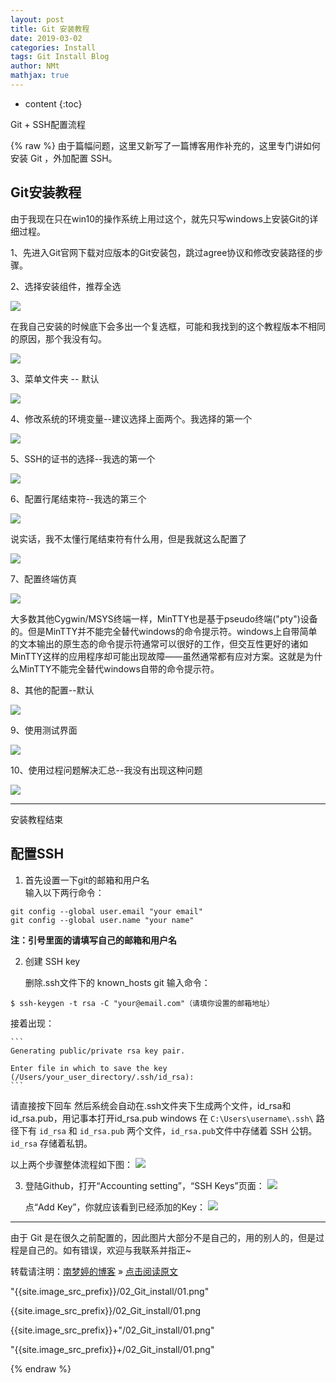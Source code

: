 ```yaml
---
layout: post
title: Git 安装教程
date: 2019-03-02
categories: Install
tags: Git Install Blog
author: NMt
mathjax: true
---
```


* content
{:toc}

Git + SSH配置流程  

<div style='display: none'>
@@@@
</div>





{% raw %}
由于篇幅问题，这里又新写了一篇博客用作补充的，这里专门讲如何安装 Git ，外加配置 SSH。
## Git安装教程

由于我现在只在win10的操作系统上用过这个，就先只写windows上安装Git的详细过程。

1、先进入Git官网下载对应版本的Git安装包，跳过agree协议和修改安装路径的步骤。

2、选择安装组件，推荐全选

![][pt_01]  

在我自己安装的时候底下会多出一个复选框，可能和我找到的这个教程版本不相同的原因，那个我没有勾。

![][pt_02]  

3、菜单文件夹 -- 默认

![][pt_03]

4、修改系统的环境变量--建议选择上面两个。我选择的第一个

![][pt_04] 


5、SSH的证书的选择--我选的第一个

![][pt_05] 


6、配置行尾结束符--我选的第三个

![][pt_06] 


说实话，我不太懂行尾结束符有什么用，但是我就这么配置了

![][pt_07] 


7、配置终端仿真

![][pt_08] 


大多数其他Cygwin/MSYS终端一样，MinTTY也是基于pseudo终端("pty")设备的。但是MinTTY并不能完全替代windows的命令提示符。windows上自带简单的文本输出的原生态的命令提示符通常可以很好的工作，但交互性更好的诸如MinTTY这样的应用程序却可能出现故障——虽然通常都有应对方案。这就是为什么MinTTY不能完全替代windows自带的命令提示符。

8、其他的配置--默认

![][pt_09] 


9、使用测试界面

![][pt_10] 


10、使用过程问题解决汇总--我没有出现这种问题

![][pt_11] 

-------
安装教程结束



## 配置SSH

1. 首先设置一下git的邮箱和用户名  
	输入以下两行命令：
```
git config --global user.email "your email"
git config --global user.name "your name"
```
**注：引号里面的请填写自己的邮箱和用户名**

2. 创建 SSH key  
   
   删除.ssh文件下的 known_hosts
   git 输入命令：
```
$ ssh-keygen -t rsa -C "your@email.com"（请填你设置的邮箱地址）
```

   接着出现：  
   
	```
	Generating public/private rsa key pair.

	Enter file in which to save the key (/Users/your_user_directory/.ssh/id_rsa):
	```
   
   请直接按下回车
   然后系统会自动在.ssh文件夹下生成两个文件，id_rsa和id_rsa.pub，用记事本打开id_rsa.pub
   windows 在 `C:\Users\username\.ssh\`  路径下有 `id_rsa` 和 `id_rsa.pub` 两个文件，`id_rsa.pub`文件中存储着 SSH 公钥。`id_rsa` 存储着私钥。

   以上两个步骤整体流程如下图：
![][pt_14]  

3. 登陆Github，打开“Accounting setting”，“SSH Keys”页面：
   ![][pt_12] 

   点“Add Key”，你就应该看到已经添加的Key：
   ![][pt_13] 


------
由于 Git 是在很久之前配置的，因此图片大部分不是自己的，用的别人的，但是过程是自己的。如有错误，欢迎与我联系并指正~

转载请注明：[南梦婷的博客](https://norah2.github.io) » [点击阅读原文](https://norah2.github.io/2019/03/02/Git_install/) 


<!--以下是本文用到的链接-->

"{{site.image_src_prefix}}/02_Git_install/01.png"

{{site.image_src_prefix}}/02_Git_install/01.png

{{site.image_src_prefix}}+"/02_Git_install/01.png"

"{{site.image_src_prefix}}+/02_Git_install/01.png"

[pt_01]: "{{site.image_src_prefix}}/02_Git_install/01.png"
[pt_02]: https://nora-blogimg.oss-cn-hangzhou.aliyuncs.com/BlogImage/02_Git_install/02.png
[pt_03]: https://nora-blogimg.oss-cn-hangzhou.aliyuncs.com/BlogImage/02_Git_install/03.png
[pt_04]: https://nora-blogimg.oss-cn-hangzhou.aliyuncs.com/BlogImage/02_Git_install/04.png
[pt_05]: https://nora-blogimg.oss-cn-hangzhou.aliyuncs.com/BlogImage/02_Git_install/05.png
[pt_06]: https://nora-blogimg.oss-cn-hangzhou.aliyuncs.com/BlogImage/02_Git_install/06.png
[pt_07]: https://nora-blogimg.oss-cn-hangzhou.aliyuncs.com/BlogImage/02_Git_install/07.png
[pt_08]: https://nora-blogimg.oss-cn-hangzhou.aliyuncs.com/BlogImage/02_Git_install/08.png
[pt_09]: https://nora-blogimg.oss-cn-hangzhou.aliyuncs.com/BlogImage/02_Git_install/09.png
[pt_10]: https://nora-blogimg.oss-cn-hangzhou.aliyuncs.com/BlogImage/02_Git_install/10.png
[pt_11]: https://nora-blogimg.oss-cn-hangzhou.aliyuncs.com/BlogImage/02_Git_install/11.png
[pt_12]: https://nora-blogimg.oss-cn-hangzhou.aliyuncs.com/BlogImage/02_Git_install/12.png
[pt_13]: https://nora-blogimg.oss-cn-hangzhou.aliyuncs.com/BlogImage/02_Git_install/13.png
[pt_14]: https://nora-blogimg.oss-cn-hangzhou.aliyuncs.com/BlogImage/02_Git_install/14.jpg


{% endraw %}